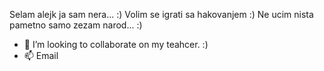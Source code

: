 Selam alejk ja sam nera... :)
Volim se igrati sa hakovanjem :)
Ne ucim nista pametno samo zezam narod... :)
- 💞️ I’m looking to collaborate on my teahcer. :)
- 📫 Email
<!---
